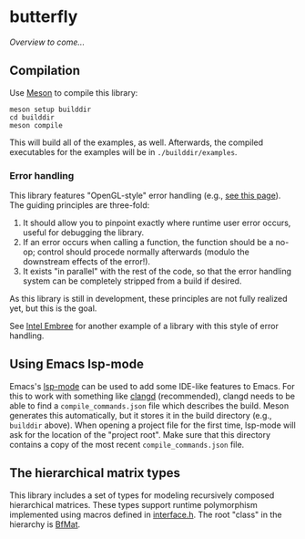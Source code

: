 # butterfly

*Overview to come...*

## Compilation

Use [Meson](https://mesonbuild.com/) to compile this library:
```
meson setup builddir
cd builddir
meson compile
```
This will build all of the examples, as well. Afterwards, the compiled executables for the examples will be in `./builddir/examples`.

### Error handling

This library features "OpenGL-style" error handling (e.g., [see this page](https://www.khronos.org/opengl/wiki/OpenGL_Error)). The guiding principles are three-fold:

1. It should allow you to pinpoint exactly where runtime user error occurs, useful for debugging the library.
2. If an error occurs when calling a function, the function should be a no-op; control should procede normally afterwards (modulo the downstream effects of the error!).
3. It exists "in parallel" with the rest of the code, so that the error handling system can be completely stripped from a build if desired.

As this library is still in development, these principles are not fully realized yet, but this is the goal.

See [Intel Embree](https://www.embree.org/) for another example of a library with this style of error handling.

## Using Emacs lsp-mode

Emacs's [lsp-mode](https://emacs-lsp.github.io/lsp-mode/tutorials/CPP-guide/) can be used to add some IDE-like features to Emacs. For this to work with something like [clangd](https://clangd.llvm.org/) (recommended), clangd needs to be able to find a `compile_commands.json` file which describes the build. Meson generates this automatically, but it stores it in the build directory (e.g., `builddir` above). When opening a project file for the first time, lsp-mode will ask for the location of the "project root". Make sure that this directory contains a copy of the most recent `compile_commands.json` file.

## The hierarchical matrix types

This library includes a set of types for modeling recursively composed hierarchical matrices. These types support runtime polymorphism implemented using macros defined in [interface.h](./include/bf/interface.h). The root "class" in the hierarchy is [BfMat](./include/bf/mat.h).
